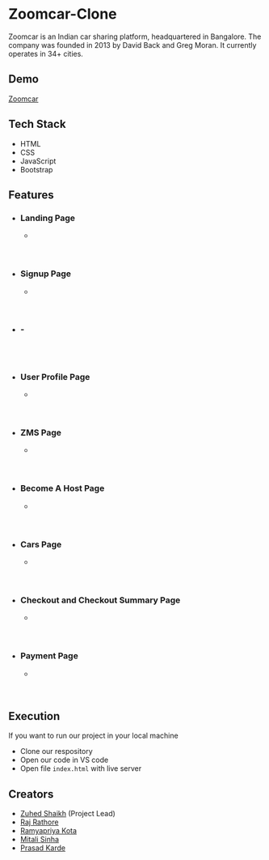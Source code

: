 # Zoomcar-Clone
Zoomcar is an Indian car sharing platform, headquartered in Bangalore. The company was founded in 2013 by David Back and Greg Moran. It currently operates in 34+ cities.


## Demo

[Zoomcar](https://magical-kashata-a20ef2.netlify.app/)


## Tech Stack

- HTML
- CSS
- JavaScript
- Bootstrap


## Features

- ### Landing Page
    - <img src="./images/home.png" alt="" />

    <br />
    <br />

- ### Signup Page
    - <img src="./images/sign-up.png" alt="" />

    <br />
    <br />

- ### - <img src="./images/login.png" alt="" />

    <br />
    <br />

- ### User Profile Page
    - <img src="./images/profile.png" alt="" />

    <br />
    <br />

- ### ZMS Page
    - <img src="./images/zms.png" alt="" />

    <br />
    <br />

- ### Become A Host Page
    - <img src="./images/become-host.png" alt="" />

    <br />
    <br />

- ### Cars Page
    - <img src="./images/cars.png" alt="" />

    <br />
    <br />

- ### Checkout and Checkout Summary Page
    - <img src="./images/checkout.png" alt="" />

    <br />
    <br />

- ### Payment Page
    - <img src="./images/payments.png" alt="" />

    <br />
    <br />

## Execution

If you want to run our project in your local machine

- Clone our respository
- Open our code in VS code
- Open file `index.html` with live server

## Creators

- [Zuhed Shaikh](https://github.com/zuhedshaikh95) (Project Lead)
- [Raj Rathore](https://github.com/Raj-1313)
- [Ramyapriya Kota](https://github.com/kotaRamyapriya)
- [Mitali Sinha](https://github.com/mira713)
- [Prasad Karde](https://github.com/PrasadK05/)






